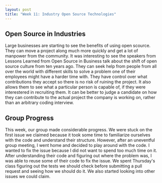 ```yaml
---
layout: post
title: "Week 11: Industry Open Source Technologies"
---
```


## Open Source in Industries
Large businesses are starting to see the benefits of using open scource. They can move a project along much more quickly and get a lot of manpower from the community. It was interesting to see the speakers from Lessons Learned from Open Source in Business talk about the shift of open source culture from ten years ago. They can seek help from people from all over the world with different skills to solve a problem one of their employees might have a harder time with. They have control over what contributions they accept so there is no risk of ruining the project. It also allows them to see what a particular person is capable of, if they were interestered in recruiting them. It can be better to judge a candidate on how they can contribute to the actual project the company is working on, rather than an arbitrary coding interview. 

## Group Progress
This week, our group made considerable progress. We were stuck on the first issue we claimed because it took some time to familiarize ourselves with the code and understand their structure. However, after an uneventful group meeting, I went home and decided to play around with the code. I wanted to fix the issue because I did not want to spend too much time on it. After understanding their code and figuring out where the problem was, I was able to reuse some of their code to fix the issue. We spent Thursday's class figuring out the tests we should check before submitting a pull request and seeing how we should do it. We also started looking into other issues we could claim. 